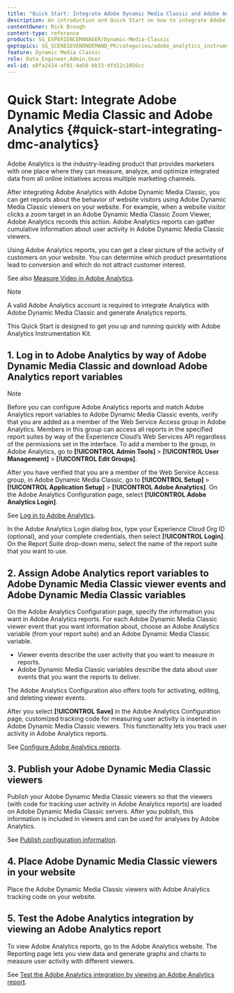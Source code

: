 ```yaml
---
title: "Quick Start: Integrate Adobe Dynamic Media Classic and Adobe Analytics"
description: An introduction and Quick Start on how to integrate Adobe Dynamic Media Classic and Adobe Analytics to help you get up and running quickly.
contentOwner: Rick Brough
content-type: reference
products: SG_EXPERIENCEMANAGER/Dynamic-Media-Classic
geptopics: SG_SCENESEVENONDEMAND_PK/categories/adobe_analytics_instrumentation_kit
feature: Dynamic Media Classic
role: Data Engineer,Admin,User
exl-id: a8fa2414-af01-4a58-bb33-dfd12c1056cc
---
```

# Quick Start: Integrate Adobe Dynamic Media Classic and Adobe Analytics {#quick-start-integrating-dmc-analytics}

Adobe Analytics is the industry-leading product that provides marketers with one place where they can measure, analyze, and optimize integrated data from all online initiatives across multiple marketing channels.

After integrating Adobe Analytics with Adobe Dynamic Media Classic, you can get reports about the behavior of website visitors using Adobe Dynamic Media Classic viewers on your website. For example, when a website visitor clicks a zoom target in an Adobe Dynamic Media Classic Zoom Viewer, Adobe Analytics records this action. Adobe Analytics reports can gather cumulative information about user activity in Adobe Dynamic Media Classic viewers.

Using Adobe Analytics reports, you can get a clear picture of the activity of customers on your website. You can determine which product presentations lead to conversion and which do not attract customer interest.

See also [Measure Video in Adobe Analytics](https://experienceleague.adobe.com/docs/media-analytics/using/media-overview.html).

>[!NOTE]
>
>A valid Adobe Analytics account is required to integrate Analytics with Adobe Dynamic Media Classic and generate Analytics reports.

This Quick Start is designed to get you up and running quickly with Adobe Analytics Instrumentation Kit.

## 1. Log in to Adobe Analytics by way of Adobe Dynamic Media Classic and download Adobe Analytics report variables

>[!NOTE]
>
>Before you can configure Adobe Analytics reports and match Adobe Analytics report variables to Adobe Dynamic Media Classic events, verify that you are added as a member of the Web Service Access group in Adobe Analytics. Members in this group can access all reports in the specified report suites by way of the Experience Cloud’s Web Services API regardless of the permissions set in the interface. To add a member to the group, in Adobe Analytics, go to **[!UICONTROL Admin Tools]** > **[!UICONTROL User Management]** > **[!UICONTROL Edit Groups]**.

After you have verified that you are a member of the Web Service Access group, in Adobe Dynamic Media Classic, go to **[!UICONTROL Setup]** > **[!UICONTROL Application Setup]** > **[!UICONTROL Adobe Analytics]**. On the Adobe Analytics Configuration page, select **[!UICONTROL Adobe Analytics Login]**.

See [Log in to Adobe Analytics](log-analytics.md#log_in_to_adobe_analytics).

In the Adobe Analytics Login dialog box, type your Experience Cloud Org ID (optional), and your complete credentials, then select **[!UICONTROL Login]**. On the Report Suite drop-down menu, select the name of the report suite that you want to use.

## 2. Assign Adobe Analytics report variables to Adobe Dynamic Media Classic viewer events and Adobe Dynamic Media Classic variables

On the Adobe Analytics Configuration page, specify the information you want in Adobe Analytics reports. For each Adobe Dynamic Media Classic viewer event that you want information about, choose an Adobe Analytics variable (from your report suite) and an Adobe Dynamic Media Classic variable.

* Viewer events describe the user activity that you want to measure in reports.
* Adobe Dynamic Media Classic variables describe the data about user events that you want the reports to deliver.

The Adobe Analytics Configuration also offers tools for activating, editing, and deleting viewer events.

After you select **[!UICONTROL Save]** in the Adobe Analytics Configuration page, customized tracking code for measuring user activity is inserted in Adobe Dynamic Media Classic viewers. This functionality lets you track user activity in Adobe Analytics reports.

See [Configure Adobe Analytics reports](configuring-analytics-reports.md#configuring_adobe_analytics_reports).

## 3. Publish your Adobe Dynamic Media Classic viewers

Publish your Adobe Dynamic Media Classic viewers so that the viewers (with code for tracking user activity in Adobe Analytics reports) are loaded on Adobe Dynamic Media Classic servers. After you publish, this information is included in viewers and can be used for analyses by Adobe Analytics.

See [Publish configuration information](publishing-analytics-configuration-information.md#publishing_adobe_analytics_configuration_information).

## 4. Place Adobe Dynamic Media Classic viewers in your website

Place the Adobe Dynamic Media Classic viewers with Adobe Analytics tracking code on your website.

## 5. Test the Adobe Analytics integration by viewing an Adobe Analytics report

To view Adobe Analytics reports, go to the Adobe Analytics website. The Reporting page lets you view data and generate graphs and charts to measure user activity with different viewers.

See [Test the Adobe Analytics integration by viewing an Adobe Analytics report](testing-integration-viewing-analytics-report.md#testing_the_integration_by_viewing_an_adobe_analytics_report).
